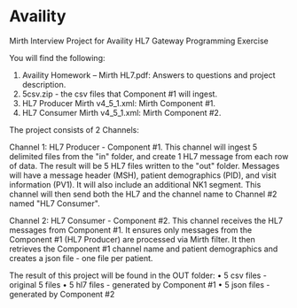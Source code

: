 # Availity
Mirth Interview Project for Availity
HL7 Gateway Programming Exercise

You will find the following:
1. Availity Homework – Mirth HL7.pdf: Answers to questions and project description.
2. 5csv.zip - the csv files that Component #1 will ingest.
3. HL7 Producer Mirth v4_5_1.xml: Mirth Component #1.
4. HL7 Consumer Mirth v4_5_1.xml: Mirth Component #2.

The project consists of 2 Channels:

Channel 1: HL7 Producer - Component #1. This channel will ingest 5 delimited files from the "in"
folder, and create 1 HL7 message from each row of data. The result will be 5 HL7 files written to
the "out" folder. Messages will have a message header (MSH), patient demographics (PID), and
visit information (PV1). It will also include an additional NK1 segment. This channel will then send
both the HL7 and the channel name to Channel #2 named "HL7 Consumer".

Channel 2: HL7 Consumer - Component #2. This channel receives the HL7 messages from
Component #1. It ensures only messages from the Component #1 (HL7 Producer) are processed
via Mirth filter. It then retrieves the Component #1 channel name and patient demographics and
creates a json file - one file per patient.

The result of this project will be found in the OUT folder:
• 5 csv files - original 5 files
• 5 hl7 files - generated by Component #1
• 5 json files - generated by Component #2

